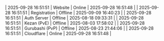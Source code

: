 | 2025-09-28 16:51:51 | Website | Online | 2025-09-28 16:51:48 |
| 2025-09-28 16:51:51 | Registration | Offline | 2025-09-09 16:40:23 |
| 2025-09-28 16:51:51 | Auth Server | Offline | 2025-08-18 09:33:31 |
| 2025-09-28 16:51:51 | Kezan (PvE) | Offline | 2025-08-03 17:58:02 |
| 2025-09-28 16:51:51 | Gurubashi (PvP) | Offline | 2025-08-23 21:44:06 |
| 2025-09-28 16:51:51 | Cloudflare | Online | 2025-09-28 16:51:48 |
